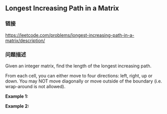 ## Longest Increasing Path in a Matrix  
### 链接  
https://leetcode.com/problems/longest-increasing-path-in-a-matrix/description/  
### 问题描述
Given an integer matrix, find the length of the longest increasing path.

From each cell, you can either move to four directions: left, right, up or down. You may NOT move diagonally or move outside of the boundary (i.e. wrap-around is not allowed).

**Example 1:**

**Example 2:**
